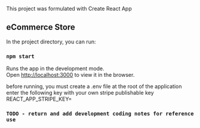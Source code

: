 This project was formulated with Create React App

## eCommerce Store

In the project directory, you can run:

### `npm start`

Runs the app in the development mode.<br />
Open [http://localhost:3000](http://localhost:3000) to view it in the browser.

before running, you must create a .env file at the root of the application<br />
enter the following key with your own stripe publishable key<br />
REACT_APP_STRIPE_KEY=<your key here>

### `TODO - return and add development coding notes for reference use`
